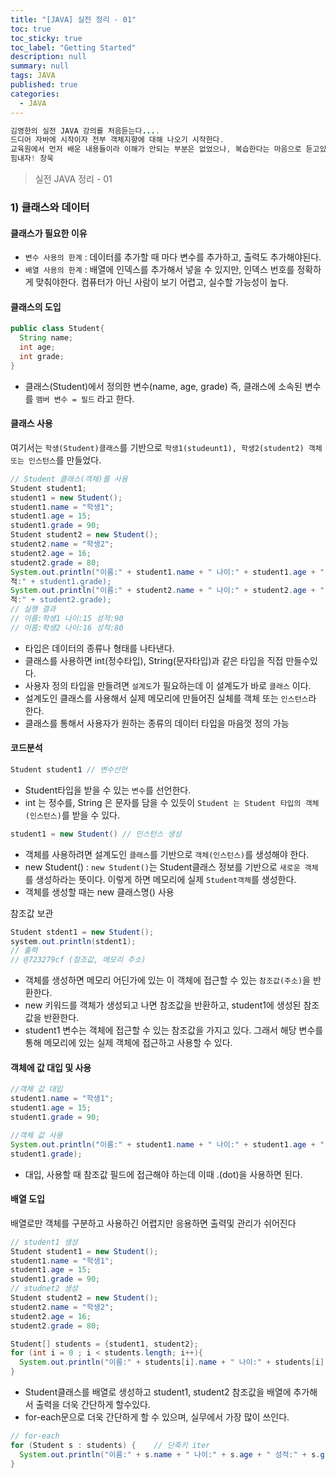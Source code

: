 ```yaml
---
title: "[JAVA] 실전 정리 - 01"
toc: true
toc_sticky: true
toc_label: "Getting Started"
description: null
summary: null
tags: JAVA
published: true
categories:
  - JAVA
---
```


```java
김영한의 실전 JAVA 강의를 처음듣는다....
드디어 자바에 시작이자 전부 객체지향에 대해 나오기 시작한다.
교육원에서 먼저 배운 내용들이라 이해가 안되는 부분은 없었으나, 복습한다는 마음으로 듣고있다.
힘내자! 창욱
```

> 실전  JAVA 정리 - 01

### 1) 클래스와 데이터
#### 클래스가 필요한 이유
- `변수 사용의 한계` : 데이터를 추가할 때 마다 변수를 추가하고, 출력도 추가해야된다.
- `배열 사용의 한계` : 배열에 인덱스를 추가해서 넣을 수 있지만, 인덱스 번호를 정확하게 맞춰야한다. 컴퓨터가 아닌 사람이 보기 어렵고, 실수할 가능성이 높다.

#### 클래스의 도입
```java
public class Student{
  String name;
  int age;
  int grade;
}
```
- 클래스(Student)에서 정의한 변수(name, age, grade) 즉, 클래스에 소속된 변수를 `맴버 변수 = 필드` 라고 한다.
#### 클래스 사용

여기서는 `학생(Student)클래스`를 기반으로 `학생1(studeunt1), 학생2(student2) 객체 또는 인스턴스`를 만들었다.

```java
// Student 클래스(객체)를 사용
Student student1;
student1 = new Student();
student1.name = "학생1";
student1.age = 15;
student1.grade = 90;
Student student2 = new Student();
student2.name = "학생2";
student2.age = 16;
student2.grade = 80;
System.out.println("이름:" + student1.name + " 나이:" + student1.age + " 성
적:" + student1.grade);
System.out.println("이름:" + student2.name + " 나이:" + student2.age + " 성
적:" + student2.grade);
// 실행 결과
// 이름:학생1 나이:15 성적:90
// 이름:학생2 나이:16 성적:80
```

- 타입은 데이터의 종류나 형태를 나타낸다.
- 클래스를 사용하면 int(정수타입), String(문자타입)과 같은 타입을 직접 만들수있다.
- 사용자 정의 타입을 만들려면 `설계도`가 필요하는데 이 설계도가 바로 `클래스` 이다.
- 설계도인 클래스를 사용해서 실제 메모리에 만들어진 실체를 객체 또는 `인스턴스`라 한다.
- 클래스를 통해서 사용자가 원하는 종류의 데이터 타입을 마음껏 정의 가능
#### 코드분석
```java
Student student1 // 변수선언
```
- Student타입을 받을 수 있는 `변수`를 선언한다.
- int 는 정수를, String 은 문자를 담을 수 있듯이 `Student 는 Student 타입의 객체(인스턴스)`를 받을 수 있다.<br/>
```java
student1 = new Student() // 인스턴스 생성
```
- 객체를 사용하려면 설계도인 `클래스`를 기반으로 `객체(인스턴스)`를 생성해야 한다.
- new Student() :  `new Student()`는 Student클래스 정보를 기반으로 `새로운 객체`를 생성하라는 뜻이다. 이렇게 하면 메모리에 실제 `Student객체`를 생성한다.
- 객체를 생성할 때는 new 클래스명() 사용

참조값 보관
```java
Student stdent1 = new Student();
system.out.println(stdent1);
// 출력
// @723279cf (참조값, 메모리 주소)
```
- 객체를 생성하면 메모리 어딘가에 있는 이 객체에 접근할 수 있는 `참조값(주소)`을 반환한다.
-  new 키워드를 객체가 생성되고 나면 참조값을 반환하고, 
student1에 생성된 참조값을 반환한다.
-  student1 변수는  객체에 접근할 수 있는 참조값을 가지고 있다. 그래서 해당 변수를 통해 메모리에 있는 실제 객체에 접근하고 사용할 수 있다.

#### 객체에 값 대입 및 사용
```java
//객체 값 대입
student1.name = "학생1";
student1.age = 15;
student1.grade = 90;

//객체 값 사용
System.out.println("이름:" + student1.name + " 나이:" + student1.age + " 성적:" +
student1.grade);
```
- 대입, 사용할 때 참조값 필드에 접근해야 하는데 이때 .(dot)을 사용하면 된다.

#### 배열 도입
배열로만 객체를 구분하고 사용하긴 어렵지만 응용하면 출력및 관리가 쉬어진다
```java
// student1 생성
Student student1 = new Student();
student1.name = "학생1";
student1.age = 15;
student1.grade = 90;
// studnet2 생성
Student student2 = new Student();
student2.name = "학생2";
student2.age = 16;
student2.grade = 80;

Student[] students = {student1, student2};
for (int i = 0 ; i < students.length; i++){
  System.out.println("이름:" + students[i].name + " 나이:" + students[i].age + " 성적:" + students[i].grade);
}
```
- Student클래스를 배열로 생성하고 student1, student2 참조값을 배열에 추가해서 출력을 더욱 간단하게 할수있다.
- for-each문으로 더욱 간단하게 할 수 있으며, 실무에서 가장 많이 쓰인다.
```java
// for-each
for (Student s : students) {    // 단축키 iter
  System.out.println("이름:" + s.name + " 나이:" + s.age + " 성적:" + s.grade);
}
```







